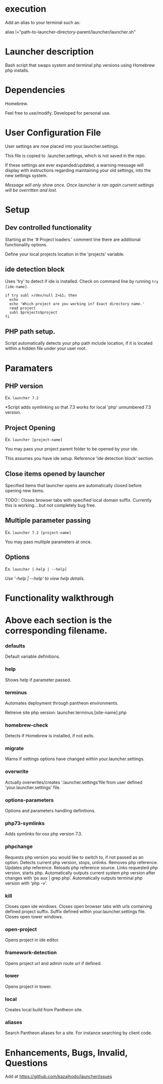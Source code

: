 # execution
Add an alias to your terminal such as:

alias l="path-to-launcher-directory-parent/launcher/launcher.sh"

# Launcher description
Bash script that swaps system and terminal php versions using Homebrew php installs.

# Dependencies
Homebrew.

Feel free to use/modify. Developed for personal use.


# User Configuration File
User settings are now placed into your.launcher.settings.

This file is copied to .launcher.settings, which is not saved in the repo.

If these settings are ever expanded/updated, a warning message will display with instructions regarding maintaining your old settings, into the new settings system.

_Message will only show once. Once launcher is ran again current settings will be overritten and lost._


# Setup

## Dev controlled functionality
Starting at the '# Project loaders.' comment line there are additional functionality options.

Define your local projects location in the 'projects' variable.

## ide detection block
Uses 'try' to detect if ide is installed.
Check on command line by running ```try [ide-name]```.
```
if try subl >/dev/null 2>&1; then
  echo
  echo 'Which project are you working in? Exact directory name.'
  read project
  subl $projects$project
fi
```

## PHP path setup.
Script automatically detects your php path include location, if it is located within a hidden file under your user root.


# Paramaters

## PHP version
Ex. ```launcher 7.2```

*Script adds symlinking so that 7.3 works for local 'php' unnumbered 7.3 version.

## Project Opening
Ex. ```launcher [project-name]```

You may pass your project parent folder to be opened by your ide.

This assumes you have ide setup. Reference 'ide detection block' section.

## Close items opened by launcher
Specified items that launcher opens are automatically closed before opening new items.

TODO:: Closes browser tabs with specified local domain suffix.
Currently this is working... but not completely bug free.

## Multiple parameter passing
Ex. ```launcher 7.2 [project-name]```

You may pass multiple parameters at once.

## Options
Ex. ```launcher [-help | --help]```

_Use '-help | --help' to view help details._


# Functionality walkthrough
# Above each section is the corresponding filename.

### defaults
Default variable definitions.

### help
Shows help if parameter passed.

### terminus
Automates deployment through pantheon environments.

Retreive site php version: launcher.terminus.[site-name].php

### homebrew-check
Detects if Homebrew is installed, if not exits.

### migrate
Warns if settings options have changed within your.launcher.settings.

### overwrite
Actually overwrites/creates '.launcher.settings'file from user defined 'your.launcher.settings' file.

### options-parameters
Options and parameters handling definitions.

### php73-symlinks
Adds symlinks for osx php version 7.3.

### phpchange
Requests php version you would like to switch to, if not passed as an option.
Detects current php version, stops, unlinks.
Removes php reference.
Updates php reference.
Reloads php reference source.
Links requested php version, starts php.
Automatically outputs current system php version after changes with ‘ps aux | grep php’.
Automatically outputs terminal php version with ‘php -v’.

### kill
Closes open ide windows.
Closes open browser tabs with urls containing defined project suffix. Suffix defined within your.launcher.settings file.
Closes open tower windows.

### open-project
Opens project in ide editor.

### framework-detection
Opens project url and admin route url if defined.

### tower
Opens project in tower.

### local
Creates local build from Pantheon site.

### aliases
Search Pantheon aliases for a site. For instance searching by client code.

# Enhancements, Bugs, Invalid, Questions
Add at https://github.com/kazajhodo/launcher/issues
